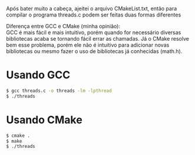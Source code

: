 Após bater muito a cabeça, ajeitei o arquivo CMakeList.txt, então para 
compilar o programa threads.c podem ser feitas duas formas diferentes

Diferença entre GCC e CMake (minha opinião):<br>
GCC é mais fácil e mais intuitivo, porém quando for necessário diversas
 bibliotecas acaba se tornando fácil errar as chamadas. Já o CMake resolve 
bem esse problema, porém ele não é intuitivo para adicionar novas bibliotecas
ou mesmo fazer o uso de bibliotecas já conhecidas (math.h).


# Usando GCC
```sh
$ gcc threads.c -o threads -lm -lpthread
$ ./threads
```

# Usando CMake 
```sh
$ cmake .
$ make
$ ./threads
```
